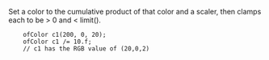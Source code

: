 Set a color to the cumulative product of that color and a scaler, 
then clamps each to be > 0 and < limit().

```{cpp.}
    ofColor c1(200, 0, 20);
    ofColor c1 /= 10.f;
    // c1 has the RGB value of (20,0,2)
```
